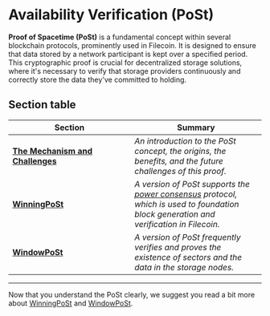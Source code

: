 # Availability Verification (PoSt)

**Proof of Spacetime (PoSt)** is a fundamental concept within several blockchain protocols, prominently used in Filecoin. It is designed to ensure that data stored by a network participant is kept over a specified period. This cryptographic proof is crucial for decentralized storage solutions, where it's necessary to verify that storage providers continuously and correctly store the data they've committed to holding.&#x20;

## Section table

<table><thead><tr><th width="227">Section</th><th>Summary</th></tr></thead><tbody><tr><td><a href="proof-of-spacetime-post/the-mechanism-and-challenges.md"><strong>The Mechanism and Challenges</strong></a></td><td><em>An introduction to the PoSt concept, the origins, the benefits, and the future challenges of this proof.</em></td></tr><tr><td><a href="proof-of-spacetime-post/winningpost.md"><strong>WinningPoSt</strong></a></td><td><em>A version of PoSt supports the</em> <a href="https://spec.filecoin.io/systems/filecoin_blockchain/storage_power_consensus/"><em>power consensus</em></a> <em>protocol, which is used to foundation block generation and verification in Filecoin.</em></td></tr><tr><td><a href="proof-of-spacetime-post/windowpost.md"><strong>WindowPoSt</strong></a></td><td><em>A version of PoSt frequently verifies and proves the existence of sectors and the data in the storage nodes.</em></td></tr></tbody></table>

***

Now that you understand the PoSt clearly, we suggest you read a bit more about [WinningPoSt](proof-of-spacetime-post/winningpost.md) and [WindowPoSt](proof-of-spacetime-post/windowpost.md).
